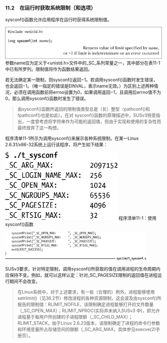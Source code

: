 ### 11.2　在运行时获取系统限制（和选项）

sysconf()函数允许应用程序在运行时获得系统限制值。



![264.png](../images/264.png)
参数name应为定义于<unistd.h>文件中的_SC_系列常量之一，其中部分在表11-1中已有所罗列。限制值将作为函数结果返回。

若无法确定某一限制，则sysconf()返回−1。若调用sysconf()函数时发生错误，也会返回−1。（唯一指定的错误是EINVAL，表示name无效。）为区别上述两种情况，必须在调用函数前将errno设置为0，如果调用返回−1，且调用后errno值不为 0，那么调用sysconf()函数时发生了错误。

> 由sysconf()函数所返回的限制值类型总是（长）整型（pathconf()和fpathconf()也是如此）。在对 sysconf()函数的原理描述中，SUSv3特意指出，一度曾考虑将字符串作为可能的返回值，但由于实现和使用的复杂性而最终放弃了这一构想。

程序清单11-1所示为调用sysconf()来展示各种系统限制。在某一Linux 2.6.31/x86-32系统上运行该程序，将产生如下结果：



![265.png](../images/265.png)
程序清单11-1：使用 sysconf()函数

<img class="my_markdown" src="../images/267.png" style="width: 90%" width="90%"/>

SUSv3要求，针对特定限制，调用sysconf()所获取的值在调用进程的生命周期内应保持不变。例如，就可以这样认定：针对_SC_PAGESIZE限制的返回值在进程运行期间不会改变。

> 在Linux系统中，对于上述要求，有一些（合理的）例外。进程能够使用setrlimit()（见36.2节）修改进程的各种资源限制，这会波及由sysconf()所报告的限制值：RLIMIT_NOFILE，该限制确定进程能够打开的文件数量（_SC_OPEN_MAX）；RLIMIT_NPROC(实际并未纳入SUSv3 中)，即允许进程基于每用户所创建的子进程限额（_SC_CHILD_MAX）；RLIMIT_STACK，始于Linux 2.6.23版本，该限制确定了进程的命令行参数和环境变量所占存储空间的限额（_SC_ARG_MAX，具体参见execve(2)手册页）。

